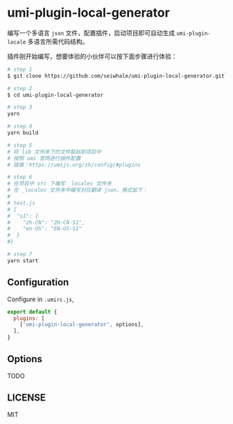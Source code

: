 # umi-plugin-local-generator

编写一个多语言 `json` 文件，配置插件，启动项目即可自动生成 `umi-plugin-locale` 多语言所需代码结构。

插件刚开始编写，想要体验的小伙伴可以按下面步骤进行体验：

``` bash
# step 1
$ git clone https://github.com/seiwhale/umi-plugin-local-generator.git`

# step 2
$ cd umi-plugin-local-generator

# step 3
yarn

# step 4
yarn build

# step 5
# 将 lib 文件夹下的文件黏贴到项目中
# 按照 umi 官网进行插件配置
# 链接：https://umijs.org/zh/config/#plugins

# step 6
# 在项目中 src 下编写 _locales 文件夹
# 在 _locales 文件夹中编写对应翻译 json，格式如下：
# 
# test.js
# {
#  "s1": {
#    "zh-CN": "ZH-CN-S1",
#    "en-US": "EN-US-S1"
#  }
#}

# step 7
yarn start
```

## Configuration

Configure in `.umirc.js`,

```js
export default {
  plugins: [
    ['umi-plugin-local-generator', options],
  ],
}
```

## Options

TODO

## LICENSE

MIT
